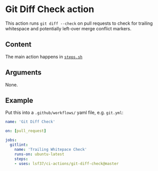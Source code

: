 <!--
  Copyright 2020, Data61, CSIRO (ABN 41 687 119 230)
  SPDX-License-Identifier: CC-BY-SA-4.0
-->

# Git Diff Check action

This action runs `git diff --check` on pull requests to check
for trailing whitespace and potentially left-over merge conflict
markers.

## Content

The main action happens in [`steps.sh`](steps.sh)

## Arguments

None.

## Example

Put this into a `.github/workflows/` yaml file, e.g. `git.yml`:

```yaml
name: 'Git Diff Check'

on: [pull_request]

jobs:
  gitlint:
    name: 'Trailing Whitepace Check'
    runs-on: ubuntu-latest
    steps:
    - uses: lsf37/ci-actions/git-diff-check@master
```
